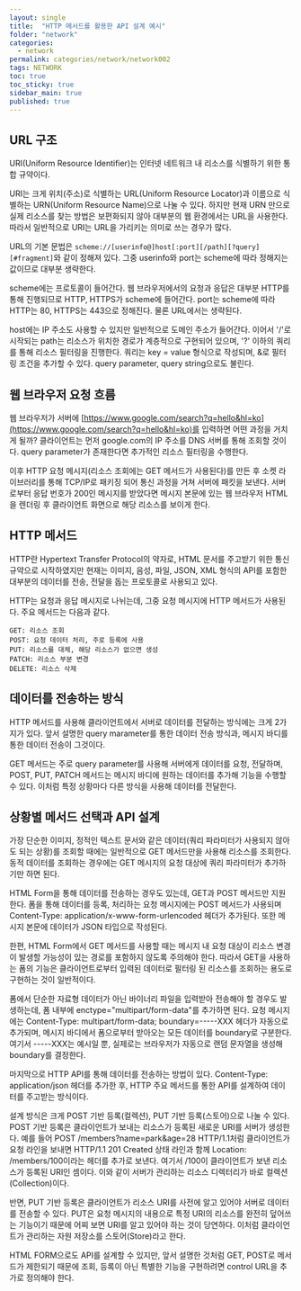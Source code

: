 ```yaml
---
layout: single
title:  "HTTP 메서드를 활용한 API 설계 예시"
folder: "network"
categories:
  - network
permalink: categories/network/network002
tags: NETWORK
toc: true
toc_sticky: true
sidebar_main: true
published: true
---
```


## URL 구조
URI(Uniform Resource Identifier)는 인터넷 네트워크 내 리소스를 식별하기 위한 통합 규약이다.

URI는 크게 위치(주소)로 식별하는 URL(Uniform Resource Locator)과 이름으로 식별하는 URN(Uniform Resource Name)으로 나눌 수 있다. 하지만 현재 URN 만으로 실제 리소스를 찾는 방법은 보편화되지 않아 대부분의 웹 환경에서는 URL을 사용한다. 따라서 일반적으로 URI는 URL을 가리키는 의미로 쓰는 경우가 많다.

URL의 기본 문법은 `scheme://[userinfo@]host[:port][/path][?query][#fragment]`와 같이 정해져 있다. 그중 userinfo와 port는 scheme에 따라 정해지는 값이므로 대부분 생략한다.

scheme에는 프로토콜이 들어간다. 웹 브라우저에서의 요청과 응답은 대부분 HTTP를 통해 진행되므로 HTTP, HTTPS가 scheme에 들어간다. port는 scheme에 따라 HTTP는 80, HTTPS는 443으로 정해진다. 물론 URL에서는 생략된다.

host에는 IP 주소도 사용할 수 있지만 일반적으로 도메인 주소가 들어간다. 이어서 \'/\'로 시작되는 path는 리소스가 위치한 경로가 계층적으로 구현되어 있으며, \'?\' 이하의 쿼리를 통해 리소스 필터링을 진행한다. 쿼리는 key = value 형식으로 작성되며, &로 필터링 조건을 추가할 수 있다. query parameter, query string으로도 불린다.

## 웹 브라우저 요청 흐름
웹 브라우저가 서버에 [https://www.google.com/search?q=hello&hl=ko](https://www.google.com/search?q=hello&hl=ko)를 입력하면 어떤 과정을 거치게 될까? 클라이언트는 먼저 google.com의 IP 주소를 DNS 서버를 통해 조회할 것이다. query parameter가 존재한다면 추가적인 리소스 필터링을 수행한다.

이후 HTTP 요청 메시지(리소스 조회에는 GET 메서드가 사용된다)를 만든 후 소켓 라이브러리를 통해 TCP/IP로 패키징 되어 통신 과정을 거쳐 서버에 패킷을 보낸다. 서버로부터 응답 번호가 200인 메시지를 받았다면 메시지 본문에 있는 웹 브라우저 HTML을 렌더링 후 클라이언트 화면으로 해당 리소스를 보이게 한다.

## HTTP 메서드
HTTP란 Hypertext Transfer Protocol의 약자로, HTML 문서를 주고받기 위한 통신 규약으로 시작하였지만 현재는 이미지, 음성, 파일, JSON, XML 형식의 API를 포함한 대부분의 데이터를 전송, 전달을 돕는 프로토콜로 사용되고 있다.

HTTP는 요청과 응답 메시지로 나뉘는데, 그중 요청 메시지에 HTTP 메서드가 사용된다. 주요 메서드는 다음과 같다.

```
GET: 리소스 조회
POST: 요청 데이터 처리, 주로 등록에 사용
PUT: 리소스를 대체, 해당 리소스가 없으면 생성
PATCH: 리소스 부분 변경
DELETE: 리소스 삭제
```

## 데이터를 전송하는 방식
HTTP 메서드를 사용해 클라이언트에서 서버로 데이터를 전달하는 방식에는 크게 2가지가 있다. 앞서 설명한 query marameter를 통한 데이터 전송 방식과, 메시지 바디를 통한 데이터 전송이 그것이다.

GET 메서드는 주로 query parameter를 사용해 서버에게 데이터를 요청, 전달하며, POST, PUT, PATCH 메서드는 메시지 바디에 원하는 데이터를 추가해 기능을 수행할 수 있다. 이처럼 특정 상황마다 다른 방식을 사용해 데이터를 전달한다.

## 상황별 메서드 선택과 API 설계
가장 단순한 이미지, 정적인 텍스트 문서와 같은 데이터(쿼리 파라미터가 사용되지 않아도 되는 상황)를 조회할 때에는 일반적으로 GET 메서드만을 사용해 리소스를 조회한다. 동적 데이터를 조회하는 경우에는 GET 메시지의 요청 대상에 쿼리 파라미터가 추가하기만 하면 된다.

HTML Form을 통해 데이터를 전송하는 경우도 있는데, GET과 POST 메서드만 지원한다. 폼을 통해 데이터를 등록, 처리하는 요청 메시지에는 POST 메서드가 사용되며 Content-Type: application/x-www-form-urlencoded 헤더가 추가된다. 또한 메시지 본문에 데이터가 JSON 타입으로 작성된다.

한편, HTML Form에서 GET 메서드를 사용할 때는 메시지 내 요청 대상이 리소스 변경이 발생할 가능성이 있는 경로를 포함하지 않도록 주의해야 한다. 따라서 GET을 사용하는 폼의 기능은 클라이언트로부터 입력된 데이터로 필터링 된 리소스를 조회하는 용도로 구현하는 것이 일반적이다.

폼에서 단순한 자료형 데이터가 아닌 바이너리 파일을 입력받아 전송해야 할 경우도 발생하는데, 폼 내부에 enctype="multipart/form-data"를 추가하면 된다. 요청 메시지에는 Content-Type: multipart/form-data; boundary=-----XXX 헤더가 자동으로 추가되며, 메시지 바디에서 폼으로부터 받아오는 모든 데이터를 boundary로 구분한다. 여기서 -----XXX는 예시일 뿐, 실제로는 브라우저가 자동으로 랜덤 문자열을 생성해 boundary를 결정한다.

마지막으로 HTTP API를 통해 데이터를 전송하는 방법이 있다. Content-Type: application/json 헤더를 추가한 후, HTTP 주요 메서드를 통한 API를 설계하여 데이터를 주고받는 방식이다.

설계 방식은 크게 POST 기반 등록(컬렉션), PUT 기반 등록(스토어)으로 나눌 수 있다. POST 기반 등록은 클라이언트가 보내는 리소스가 등록된 새로운 URI를 서버가 생성한다. 예를 들어 POST /members?name=park&age=28 HTTP/1.1처럼 클라이언트가 요청 라인을 보내면 HTTP/1.1 201 Created 상태 라인과 함께 Location: /members/100이라는 헤더를 추가로 보낸다. 여기서 /100이 클라이언트가 보낸 리소스가 등록된 URI인 셈이다. 이와 같이 서버가 관리하는 리소스 디렉터리가 바로 컬렉션(Collection)이다.

반면, PUT 기반 등록은 클라이언트가 리소스 URI를 사전에 알고 있어야 서버로 데이터를 전송할 수 있다. PUT은 요청 메시지의 내용으로 특정 URI의 리소스를 완전히 덮어쓰는 기능이기 때문에 어찌 보면 URI를 알고 있어야 하는 것이 당연하다. 이처럼 클라이언트가 관리하는 자원 저장소를 스토어(Store)라고 한다.

HTML FORM으로도 API를 설계할 수 있지만, 앞서 설명한 것처럼 GET, POST로 메서드가 제한되기 때문에 조회, 등록이 아닌 특별한 기능을 구현하려면 control URL을 추가로 정의해야 한다.